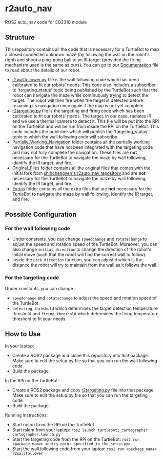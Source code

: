 <h1> r2auto_nav </h1>

ROS2 auto_nav code for EG2310 module

## Structure

This repository contains all the code that is necessary for a TurtleBot to map a closed connected unknown maze (by following the wall on the robot's right) and shoot a ping-pong ball to an IR target (provided the firing mechanism used is the same as ours). You can go to our [Documentation](G2%20Documentation.pdf) file to read about the details of our robot.

- [r2wallfollower.py](r2wallfollower.py) file is the wall following code which has been calibrated to fit our robots' needs. This code also includes a subscriber to 'targeting_status' topic being published by the TurtleBot such that the robot can navigate the maze while continuously trying to detect the target. The robot will then fire when the target is detected before resuming its navigation once again if the map is not yet complete.
- [r2targeting.py](r2targeting.py) file is the targeting and firing code which has been calibrated to fit our robots' needs. The target, in our case, radiates IR and we use a thermal camera to detect it. This file will be put into the RPi on the TurtleBot and will be run from inside the RPi on the TurtleBot. This code includes the publisher which will publish the 'targeting_status' topic to which the wall following code will subscribe.
- [Partially_Working_Navigation](Partially_Working_Navigation) folder contains all the partially working navigation code that have not been integrated with the targeting code and may not fully complete the navigation. These files are <b>not</b> necessary for the TurtleBot to navigate the maze by wall following, identify the IR target, and fire.
- [Original_Files](Original_Files) folder contains all the original files that comes with the initial fork from [shihchengyen's r2auto_nav repository](https://github.com/shihchengyen/r2auto_nav) and are <b>not</b> necessary for the TurtleBot to navigate the maze by wall following, identify the IR target, and fire.
- [Extras](Extras) folder contains all the extra files that are <b>not</b> necessary for the TurtleBot to navigate the maze by wall following, identify the IR target, and fire.

## Possible Configuration

### For the wall following code
- Under constants, you can change ```speedchange``` and ```rotatechange``` to adjust the speed and rotation speed of the TurtleBot. Moreover, you can also change ```initial_direction``` to change the direction of the robot's initial move (such that the robot will find the correct wall to follow).
- Inside the ```pick_direction``` function, you can adjust ```d``` which is the distance the robot will try to maintain from the wall as it follows the wall.

### For the targeting code
Under constants, you can change :
- ```speedchange``` and ```rotatechange``` to adjust the speed and rotation speed of the TurtleBot. 
- ```detecting_threshold``` which determines the target detection temperature threshold and ```firing_threshold``` which determines the firing temperature threshold to fit your needs.

## How to Use

In your laptop:
- Create a ROS2 package and clone this repository into that package. Make sure to edit the setup.py file so that you can run the wall following code.
- Build the package.

In the RPi on the TurtleBot:
- Create a ROS2 package and copy [r2targeting.py](r2targeting.py) file into that package. Make sure to edit the setup.py file so that you can run the targeting code.
- Build the package.

Running Instructions:
- Start rosbu from the RPi on the TurtleBot.
- Start rslam from your laptop: 
  ``` ros2 launch turtlebot3_cartographer cartographer.launch.py ```
- Start the targeting code from the RPi on the TurtleBot: 
  ```ros2 run <package_name> <entry_point_specified_in_the_setup.py> ```
- Start the wall following code from your laptop: 
  ```ros2 run <package_name> r2wallfollower ```
